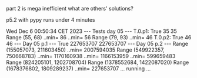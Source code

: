 part 2 is mega inefficient
what are others' solutions?

p5.2 with pypy runs under 4 minutes

Wed Dec  6 00:50:34 CET 2023
--- Tests day 05 ---
T.0.p1: True 35 35
Range (55, 68)
..min= 86
..min= 56
Range (79, 93)
..min= 46
T.0.p2: True 46 46
--- Day 05 p.1 ---
True 227653707 227653707
--- Day 05 p.2 ---
Range (155057073, 211603450)
..min= 2007594035
Range (549922357, 750668783)
..min= 1170160938
..min= 1166153959
..min= 599659483
Range (824205101, 1202708704)
Range (1378552684, 1422087020)
Range (1678376802, 1809289237)
..min= 227653707
... running ...
